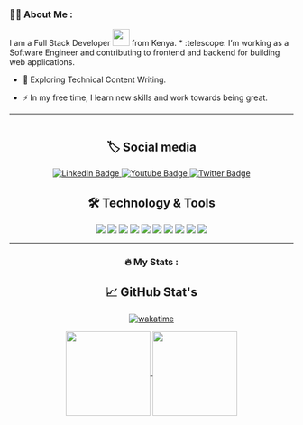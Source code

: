 ### :woman_technologist: About Me :
 <div align="left" color="blue">
I am a Full Stack Developer <img src="https://media.giphy.com/media/WUlplcMpOCEmTGBtBW/giphy.gif" width="30"> from Kenya.
* :telescope: I’m working as a Software Engineer and contributing to frontend and backend for building web applications.

* :seedling: Exploring Technical Content Writing.

* :zap: In my free time, I learn new skills and work towards being great.
 
 ---
<div id="header" align="center">
  <img sr
       </div>
  
  ## 🏷️ Social media
  
 <div id="badges">
  <a href="https://www.linkedin.com/in/fidelis-waweru-97645b166">
    <img src="https://img.shields.io/badge/LinkedIn-blue?style=for-the-badge&logo=linkedin&logoColor=white" alt="LinkedIn Badge"/>
  </a>
  <a href="https://www.youtube.com/channel/UCrK0yxpGiucawvnHF_ETLgA">
    <img src="https://img.shields.io/badge/YouTube-red?style=for-the-badge&logo=youtube&logoColor=white" alt="Youtube Badge"/>
  </a>
  <a href="https://twitter.com/Fidelis52486518">
    <img src="https://img.shields.io/badge/Twitter-blue?style=for-the-badge&logo=twitter&logoColor=white" alt="Twitter Badge"/>
  </a>
</div>
  
## 🛠 Technology & Tools

![](https://img.shields.io/badge/OS-Linux-informational?style=flat&logo=linux&labelColor=181818&logoColor=white&color=050F2C)
![](https://img.shields.io/badge/Editor-VsCode-informational?style=flat&logo=visual-studio-code&labelColor=181818&logoColor=white&color=050F2C)
![](https://img.shields.io/badge/Code-Python-informational?style=flat&logo=python&labelColor=181818&logoColor=white&color=050F2C)
![](https://img.shields.io/badge/Web-Django-informational?style=flat&logo=django&labelColor=181818&logoColor=white&color=050F2C)
![](https://img.shields.io/badge/Code-Javascript-informational?style=flat&logo=javascript&labelColor=181818&logoColor=white&color=050F2C)
![](https://img.shields.io/badge/Shell-Bash-informational?style=flat&logo=gnu-bash&&labelColor=181818&logoColor=white&color=050F2C)
![](https://img.shields.io/badge/Tools-Git-informational?style=flat&logo=git&labelColor=181818&logoColor=white&color=050F2C)
![](https://img.shields.io/badge/Tools-MySQL-informational?style=flat&logo=mysql&labelColor=181818&logoColor=white&color=050F2C)
![](https://img.shields.io/badge/Cloud-Google_Cloud-informational?style=flat&logo=google-cloud&labelColor=181818&logoColor=white&color=050F2C)
![](https://img.shields.io/badge/Cloud-Azure-informational?style=flat&logo=microsoft-azure&labelColor=181818&logoColor=white&color=050F2C)


 ---

### :fire: My Stats :
## 📈 GitHub Stat's

[![wakatime](https://wakatime.com/badge/user/e7083d89-84d4-4c69-96bc-e43e98d38d80.svg)](https://wakatime.com/@e7083d89-84d4-4c69-96bc-e43e98d38d80)


<a href="https://github.com/fidelis452/fidelis452">
<img align="center" src="https://github-readme-stats.vercel.app/api/top-langs/?username=fidelis452&layout=compact&heigt=&theme=algolia" height="150px">
</a>
<a href="https://github.com/fidelis452/fidelis452">
<img align="center" src="https://github-readme-stats.vercel.app/api?username=fidelis452&count_private=true&show_icons=true&theme=algolia" height="150px">
</a>


<!--
**fidleis452/fidelis452** is a ✨ _special_ ✨ repository because its `README.md` (this file) appears on your GitHub profile.

Here are some ideas to get you started:

- 🔭 I’m currently working on ...
- 🌱 I’m currently learning ...
- 👯 I’m looking to collaborate on ...
- 🤔 I’m looking for help with ...
- 💬 Ask me about ...
- 📫 How to reach me: ...
- 😄 Pronouns: ...
- ⚡ Fun fact: ...
  -->

